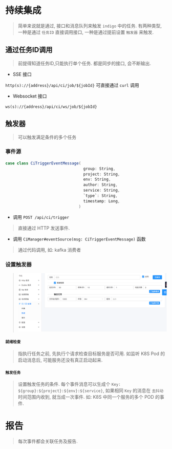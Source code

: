 # 持续集成

> 简单来说就是通过, 接口和消息队列来触发 `indigo` 中的任务. 有两种类型, 一种是通过 `任务ID` 直接调用接口, 一种是通过提前设置 `触发器` 来触发.

## 通过任务ID调用

> 前提得知道任务ID,只能执行单个任务. 都是同步的接口, 会不断输出.

- SSE 接口

`http(s)://{address}/api/ci/job/${jobId}` 可直接通过 `curl` 调用

- Websocket 接口

`ws(s)://{address}/api/ci/ws/job/${jobId}`

## 触发器

> 可以触发满足条件的多个任务

### 事件源

```scala
case class CiTriggerEventMessage(
                                  group: String,
                                  project: String,
                                  env: String,
                                  author: String,
                                  service: String,
                                  `type`: String,
                                  timestamp: Long,
                                )
```

- 调用 `POST /api/ci/trigger`

> 直接通过 HTTP 发送事件.

- 调用 `CiManager#eventSource(msg: CiTriggerEventMessage)` 函数

> 通过代码调用, 如: kafka 消费者

### 设置触发器

> ![](./images/ci.png)

#### `就绪检查`

> 指执行任务之前, 先执行个请求检查目标服务是否可用. 如监听 K8S Pod 的启动消息后, 可能服务还没有真正启动起来.

#### `触发任务`

> 设置触发任务的条件. 每个事件消息可以生成个 `Key: ${group}:${project}:${env}:${service}`, 如果相同 `Key` 的消息在 `去抖动` 时间范围内收到, 就当成一次事件. 如: K8S 中同一个服务的多个 POD 的事件.

# 报告

> 每次事件都会关联任务及报告.
